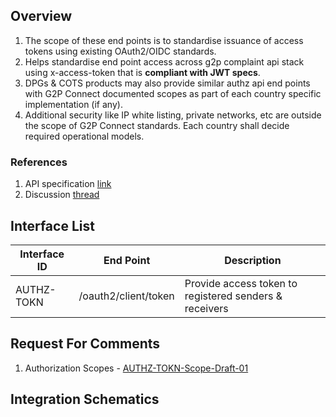 ## Overview 
1. The scope of these end points is to standardise issuance of access tokens using existing OAuth2/OIDC standards. <br>
2. Helps standardise end point access across g2p complaint api stack using x-access-token that is <b>compliant with JWT specs</b>. <br>
3. DPGs & COTS products may also provide similar authz api end points with G2P Connect documented scopes as part of each country specific implementation (if any). <br>
4. Additional security like IP white listing, private networks, etc are outside the scope of G2P Connect standards. Each country shall decide required operational models. <br>

### References
1. API specification [link](https://g2p-connect.github.io/specs/dist/g2p-authz.html)
2. Discussion [thread](https://github.com/G2P-Connect/.github/discussions)


## Interface List
| Interface ID | End Point | Description | 
| ------------ | --------- | ----------- |
| AUTHZ-TOKN | /oauth2/client/token |  Provide access token to registered senders & receivers | 

## Request For Comments
1. Authorization Scopes - [AUTHZ-TOKN-Scope-Draft-01](https://github.com/G2P-Connect/specs/blob/draft/docs/rfc/specs-draft/g2p_authz_scope_codes.md)

## Integration Schematics

